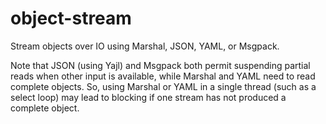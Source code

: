 object-stream
=============

Stream objects over IO using Marshal, JSON, YAML, or Msgpack.

Note that JSON (using Yajl) and Msgpack both permit suspending partial reads when other input is available, while Marshal and YAML need to read complete objects. So, using Marshal or YAML in a single thread (such as a select loop) may lead to blocking if one stream has not produced a complete object.
